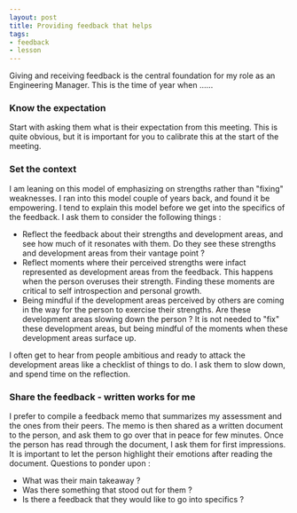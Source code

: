 ```yaml
---
layout: post
title: Providing feedback that helps
tags:
- feedback
- lesson
---
```


<Introduction />
Giving and receiving feedback is the central foundation for my role as an Engineering Manager. This is the time of year when ......

### Know the expectation
Start with asking them what is their expectation from this meeting. This is quite obvious, but it is important for you to calibrate this at the start of the meeting. 

### Set the context
I am leaning on this model of emphasizing on strengths rather than "fixing" weaknesses. I ran into this model couple of years back, and found it be empowering. I tend to explain this model before we get into the specifics of the feedback. I ask them to consider the following things :
- Reflect the feedback about their strengths and development areas, and see how much of it resonates with them. Do they see these strengths and development areas from their vantage point ?
- Reflect moments where their perceived strengths were infact represented as development areas from the feedback. This happens when the person overuses their strength. Finding these moments are critical to self introspection and personal growth.
- Being mindful if the development areas perceived by others are coming in the way for the person to exercise their strengths. Are these development areas slowing down the person ? It is not needed to "fix" these development areas, but being mindful of the moments when these development areas surface up. 

I often get to hear from people ambitious and ready to attack the development areas like a checklist of things to do. I ask them to slow down, and spend time on the reflection. 

### Share the feedback - written works for me
I prefer to compile a feedback memo that summarizes my assessment and the ones from their peers. The memo is then shared as a written document to the person, and ask them to go over that in peace for few minutes.
Once the person has read through the document, I ask them for first impressions. It is important to let the person highlight their emotions after reading the document. Questions to ponder upon :
- What was their main takeaway ?
- Was there something that stood out for them ?
- Is there a feedback that they would like to go into specifics ?

